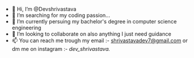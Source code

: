 - 👋 Hi, I’m @Devshrivastava
- 👀 I’m searching for my coding passion...
- 🌱 I’m currently persuing my bachelor's degree in computer science engineering
- 💞️ I’m looking to collaborate on also anything I just need guidance 
- 📫 You can reach me trough my email :- shrivastavadev7@gmail.com or dm me on instagram :- _dev_shrivastava._

<!---
Devshirvastava/Devshirvastava is a ✨ special ✨ repository because its `README.md` (this file) appears on your GitHub profile.
You can click the Preview link to take a look at your changes.
--->
